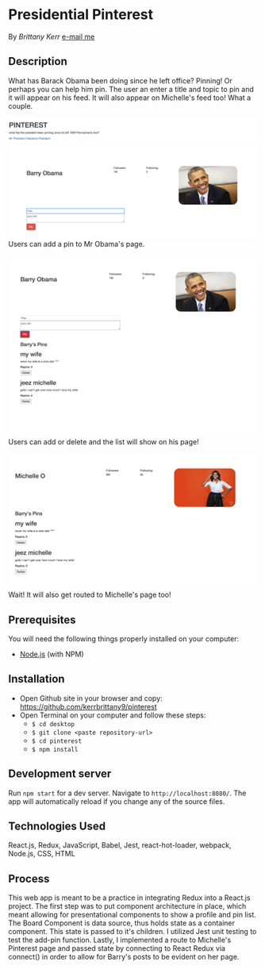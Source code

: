 # Presidential Pinterest

By _Brittany Kerr_ [e-mail me](<mailto:kerrbrittany9@gmail.com>)

## Description

What has Barack Obama been doing since he left office? Pinning! Or perhaps you can help him pin. The user an enter a title and topic to pin and it will appear on his feed. It will also appear on Michelle's feed too! What a couple.

![Home](src/assets/img/intro.png)
Users can add a pin to Mr Obama's page.

![Start Pinning Barry](src/assets/img/barry.png)
Users can add or delete and the list will show on his page!

![Oh that Barry](src/assets/img/michelle.png)
Wait! It will also get routed to Michelle's page too!


## Prerequisites

You will need the following things properly installed on your computer:
* [Node.js](https://nodejs.org/) (with NPM)

## Installation

* Open Github site in your browser and copy: https://github.com/kerrbrittany9/pinterest
* Open Terminal on your computer and follow these steps:
  * `$ cd desktop`
  * `$ git clone <paste repository-url>`
  * `$ cd pinterest`
  * `$ npm install`

## Development server

Run `npm start` for a dev server. Navigate to `http://localhost:8080/`. The app will automatically reload if you change any of the source files.


## Technologies Used

React.js, Redux, JavaScript, Babel, Jest, react-hot-loader, webpack, Node.js, CSS, HTML

## Process

This web app is meant to be a practice in integrating Redux into a React.js project. The first step was to put component architecture in place, which meant allowing for presentational components to show a profile and pin list. The Board Component is data source, thus holds state as a container component. This state is passed to it's children. I utilized Jest unit testing to test the add-pin function. Lastly, I implemented a route to Michelle's Pinterest page and passed state by connecting to React Redux via connect() in order to allow for Barry's posts to be evident on her page. 
